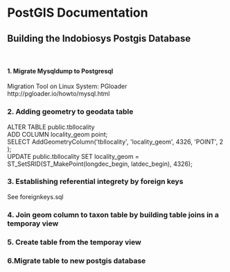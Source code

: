 # PostGIS Documentation

<h2>Building the Indobiosys Postgis Database</h2><br>

<h4>1. Migrate Mysqldump to Postgresql</h4>
Migration Tool on Linux System: PGloader<br>
http://pgloader.io/howto/mysql.html
<br>
<h3>2. Adding geometry to geodata table</h3>
ALTER TABLE public.tbllocality</br>
   ADD COLUMN locality_geom point;<br>
SELECT AddGeometryColumn('tbllocality', 'locality_geom', 4326, 'POINT', 2 );<br>
UPDATE public.tbllocality SET locality_geom = ST_SetSRID(ST_MakePoint(longdec_begin, latdec_begin), 4326);<br>

<h3>3. Establishing referential integrety by foreign keys</h3>
See foreignkeys.sql

<h3>4. Join geom column to taxon table by building table joins in a temporay view</h3>

<h3>5. Create table from the temporay view </h3>

<h3>6.Migrate table to new postgis database</h3>
